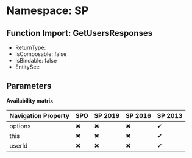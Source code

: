 # Namespace: SP

## Function Import: GetUsersResponses

- ReturnType: 
- IsComposable: false
- IsBindable: false
- EntitySet: 

## Parameters

**Availability matrix**

Navigation Property | SPO | SP 2019 | SP 2016 | SP 2013
----------|-----|---------|---------|--------
options | ✖ | ✖ | ✖ | ✔
this | ✖ | ✖ | ✖ | ✔
userId | ✖ | ✖ | ✖ | ✔
